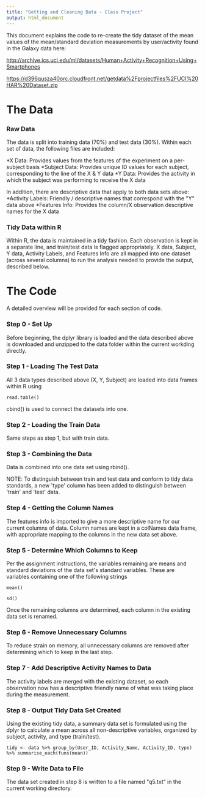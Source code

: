 ```yaml
---
title: "Getting and Cleaning Data - Class Project"
output: html_document
---
```


This document explains the code to re-create the tidy dataset of the mean values of the mean/standard deviation measurements by user/activity found in the Galaxy data here:

http://archive.ics.uci.edu/ml/datasets/Human+Activity+Recognition+Using+Smartphones

https://d396qusza40orc.cloudfront.net/getdata%2Fprojectfiles%2FUCI%20HAR%20Dataset.zip

# The Data

### Raw Data
The data is split into training data (70%) and test data (30%).  Within each set of data, the following files are included:

*X Data: Provides values from the features of the experiment on a per-subject basis
*Subject Data: Provides unique ID values for each subject, corresponding to the line of the X & Y data
*Y Data: Provides the activity in which the subject was performing to receive the X data

In addition, there are descriptive data that apply to both data sets above:
*Activity Labels: Friendly / descriptive names that correspond with the "Y" data above
*Features Info: Provides the column/X observation descriptive names for the X data


### Tidy Data within R

Within R, the data is maintained in a tidy fashion.  Each observation is kept in a separate line, and train/test data is flagged appropriately. X data, Subject, Y data, Activity Labels, and Features Info are all mapped into one dataset (across several columns) to run the analysis needed to provide the output, described below.

# The Code

A detailed overview will be provided for each section of code.

### Step 0 - Set Up
Before beginning, the dplyr library is loaded and the data described above is downloaded and unzipped to the data folder within the current workding directly.

### Step 1 - Loading The Test Data
All 3 data types described above (X, Y, Subject) are loaded into data frames within R using 
```{r}
read.table()
```
cbind() is used to connect the datasets into one.

### Step 2 - Loading the Train Data
Same steps as step 1, but with train data.

### Step 3 - Combining the Data
Data is combined into one data set using rbind().

NOTE: To distinguish between train and test data and conform to tidy data standards, a new 'type' column has been added to distinguish between 'train' and 'test' data.

### Step 4 - Getting the Column Names
The features info is imported to give a more descriptive name for our current columns of data.  Column names are kept in a colNames data frame, with appropriate mapping to the columns in the new data set above.

### Step 5 - Determine Which Columns to Keep 
Per the assignment instructions, the variables remaining are means and standard deviations of the data set's standard  variables.  These are variables containing one of the following strings

```{r}
mean()
```
```{r}
sd()
```

Once the remaining columns are determined, each column in the existing data set is renamed.

### Step 6 - Remove Unnecessary Columns
To reduce strain on memory, all unnecessary columns are removed after determining which to keep in the last step.

### Step 7 - Add Descriptive Activity Names to Data
The activity labels are merged with the existing dataset, so each observation now has a descriptive friendly name of what was taking place during the measurement.

### Step 8 - Output Tidy Data Set Created
Using the existing tidy data, a summary data set is formulated using the dplyr to calculate a mean across all non-descriptive variables, organized by subject, activity, and type (train/test).

```{r}
tidy <- data %>% group_by(User_ID, Activity_Name, Activity_ID, type) %>% summarise_each(funs(mean))
```

### Step 9 - Write Data to File
The data set created in step 8 is written to a file named "q5.txt" in the current working directory.

